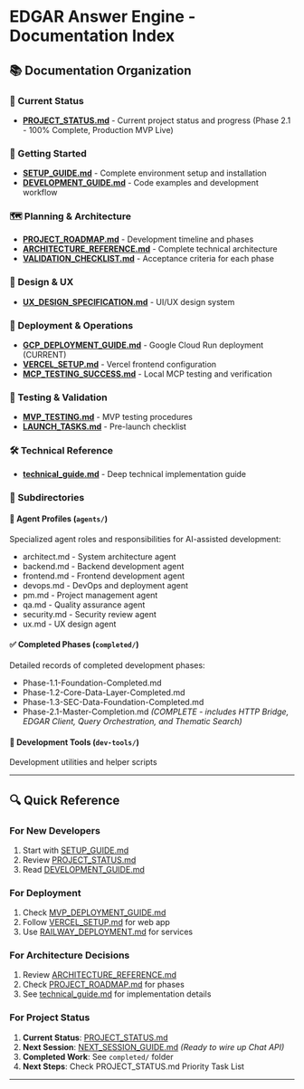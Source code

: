 # EDGAR Answer Engine - Documentation Index

## 📚 Documentation Organization

### 🎯 Current Status
- **[PROJECT_STATUS.md](./PROJECT_STATUS.md)** - Current project status and progress (Phase 2.1 - 100% Complete, Production MVP Live)

### 🚀 Getting Started
- **[SETUP_GUIDE.md](./SETUP_GUIDE.md)** - Complete environment setup and installation
- **[DEVELOPMENT_GUIDE.md](./DEVELOPMENT_GUIDE.md)** - Code examples and development workflow

### 🗺️ Planning & Architecture
- **[PROJECT_ROADMAP.md](./PROJECT_ROADMAP.md)** - Development timeline and phases
- **[ARCHITECTURE_REFERENCE.md](./ARCHITECTURE_REFERENCE.md)** - Complete technical architecture
- **[VALIDATION_CHECKLIST.md](./VALIDATION_CHECKLIST.md)** - Acceptance criteria for each phase

### 🎨 Design & UX
- **[UX_DESIGN_SPECIFICATION.md](./UX_DESIGN_SPECIFICATION.md)** - UI/UX design system

### 🚢 Deployment & Operations
- **[GCP_DEPLOYMENT_GUIDE.md](./GCP_DEPLOYMENT_GUIDE.md)** - Google Cloud Run deployment (CURRENT)
- **[VERCEL_SETUP.md](./VERCEL_SETUP.md)** - Vercel frontend configuration
- **[MCP_TESTING_SUCCESS.md](./MCP_TESTING_SUCCESS.md)** - Local MCP testing and verification

### 🧪 Testing & Validation
- **[MVP_TESTING.md](./MVP_TESTING.md)** - MVP testing procedures
- **[LAUNCH_TASKS.md](./LAUNCH_TASKS.md)** - Pre-launch checklist

### 🛠️ Technical Reference
- **[technical_guide.md](./technical_guide.md)** - Deep technical implementation guide

### 📁 Subdirectories

#### 👤 Agent Profiles (`agents/`)
Specialized agent roles and responsibilities for AI-assisted development:
- architect.md - System architecture agent
- backend.md - Backend development agent
- frontend.md - Frontend development agent
- devops.md - DevOps and deployment agent
- pm.md - Project management agent
- qa.md - Quality assurance agent
- security.md - Security review agent
- ux.md - UX design agent

#### ✅ Completed Phases (`completed/`)
Detailed records of completed development phases:
- Phase-1.1-Foundation-Completed.md
- Phase-1.2-Core-Data-Layer-Completed.md  
- Phase-1.3-SEC-Data-Foundation-Completed.md
- Phase-2.1-Master-Completion.md *(COMPLETE - includes HTTP Bridge, EDGAR Client, Query Orchestration, and Thematic Search)*

#### 🔧 Development Tools (`dev-tools/`)
Development utilities and helper scripts

---

## 🔍 Quick Reference

### For New Developers
1. Start with [SETUP_GUIDE.md](./SETUP_GUIDE.md)
2. Review [PROJECT_STATUS.md](./PROJECT_STATUS.md)
3. Read [DEVELOPMENT_GUIDE.md](./DEVELOPMENT_GUIDE.md)

### For Deployment
1. Check [MVP_DEPLOYMENT_GUIDE.md](./MVP_DEPLOYMENT_GUIDE.md)
2. Follow [VERCEL_SETUP.md](./VERCEL_SETUP.md) for web app
3. Use [RAILWAY_DEPLOYMENT.md](./RAILWAY_DEPLOYMENT.md) for services

### For Architecture Decisions
1. Review [ARCHITECTURE_REFERENCE.md](./ARCHITECTURE_REFERENCE.md)
2. Check [PROJECT_ROADMAP.md](./PROJECT_ROADMAP.md) for phases
3. See [technical_guide.md](./technical_guide.md) for implementation details

### For Project Status
1. **Current Status**: [PROJECT_STATUS.md](./PROJECT_STATUS.md)
2. **Next Session**: [NEXT_SESSION_GUIDE.md](./NEXT_SESSION_GUIDE.md) *(Ready to wire up Chat API)*
3. **Completed Work**: See `completed/` folder  
4. **Next Steps**: Check PROJECT_STATUS.md Priority Task List

---

